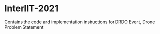 # InterIIT-2021
Contains the code and implementation instructions for DRDO Event, Drone Problem Statement 
